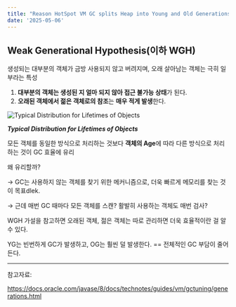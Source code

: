 ```yaml
---
title: "Reason HotSpot VM GC splits Heap into Young and Old Generations"
date: '2025-05-06'
---
```


## Weak Generational Hypothesis(이하 WGH)

생성되는 대부분의 객체가 금방 사용되지 않고 버려지며, 오래 살아남는 객체는 극히 일부라는 특성

1. **대부분의 객체는 생성된 지 얼마 되지 않아 접근 불가능 상태**가 된다.
2. **오래된 객체에서 젊은 객체로의 참조**는 **매우 적게 발생**한다.

![***Typical Distribution for Lifetimes of Objects***](https://docs.oracle.com/javase/8/docs/technotes/guides/vm/gctuning/img/jsgct_dt_003_alc_vs_srvng.png)

***Typical Distribution for Lifetimes of Objects***

모든 객체를 동일한 방식으로 처리하는 것보다 **객체의 Age**에 따라 다른 방식으로 처리하는 것이 GC 효율에 유리

왜 유리할까?

→ GC는 사용하지 않는 객체를 찾기 위한 메커니즘으로, 더욱 빠르게 메모리를 찾는 것이 목표dlek.

→ 근데 매번 GC 때마다 모든 객체를 스캔? 활발히 사용하는 객체도 매번 검사?

WGH 가설을 참고하면 오래된 객체, 젊은 객체는 따로 관리하면 더욱 효율적이란 걸 알 수 있다.

YG는 빈번하게 GC가 발생하고, OG는 훨씬 덜 발생한다. == 전체적인 GC 부담이 줄어든다.

---

참고자료:

https://docs.oracle.com/javase/8/docs/technotes/guides/vm/gctuning/generations.html